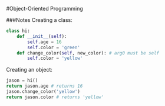 #Object-Oriented Programming

###Notes
Creating a class:
```python
class hi:
    def __init__(self):
        self.age = 16
        self.color = 'green'
    def change_color(self, new_color): # arg0 must be self
    	self.color = 'yellow'
```
Creating an object:
```python
jason = hi()
return jason.age # returns 16
jason.change_color('yellow')
return jason.color # returns 'yellow'
```
